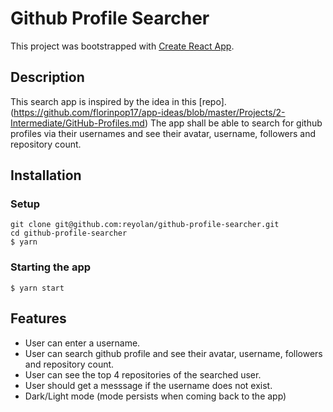 # Github Profile Searcher

This project was bootstrapped with [Create React App](https://github.com/facebook/create-react-app).

## Description

This search app is inspired by the idea in this [repo].(https://github.com/florinpop17/app-ideas/blob/master/Projects/2-Intermediate/GitHub-Profiles.md) The app shall be able to search for github profiles via their usernames and see their avatar, username, followers and repository count.

## Installation

### Setup

```
git clone git@github.com:reyolan/github-profile-searcher.git
cd github-profile-searcher
$ yarn
```

### Starting the app

```
$ yarn start
```

## Features

- User can enter a username.
- User can search github profile and see their avatar, username, followers and repository count.
- User can see the top 4 repositories of the searched user.
- User should get a messsage if the username does not exist.
- Dark/Light mode (mode persists when coming back to the app)
